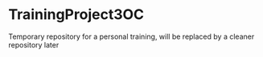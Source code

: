 # TrainingProject3OC
Temporary repository for a personal training, will be replaced by a cleaner repository later
